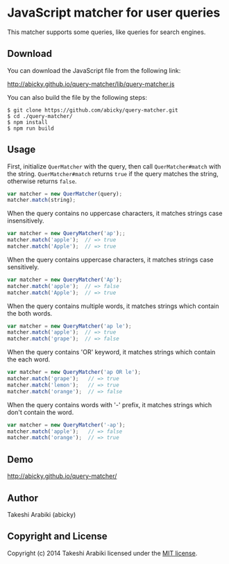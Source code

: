 # JavaScript matcher for user queries

This matcher supports some queries, like queries for search engines.


## Download

You can download the JavaScript file from the following link:

http://abicky.github.io/query-matcher/lib/query-matcher.js


You can also build the file by the following steps:
```
$ git clone https://github.com/abicky/query-matcher.git
$ cd ./query-matcher/
$ npm install
$ npm run build
```

## Usage

First, initialize `QuerMatcher` with the query, then call `QuerMatcher#match` with the string.
`QuerMatcher#match` returns `true` if the query matches the string, otherwise returns `false`.

```javascript
var matcher = new QuerMatcher(query);
matcher.match(string);
```

When the query contains no uppercase characters, it matches strings case insensitively.

```javascript
var matcher = new QueryMatcher('ap');;
matcher.match('apple');  // => true
matcher.match('Apple');  // => true
```

When the query contains uppercase characters, it matches strings case sensitively.

```javascript
var matcher = new QueryMatcher('Ap');
matcher.match('apple');  // => false
matcher.match('Apple');  // => true
```

When the query contains multiple words, it matches strings which contain the both words.

```javascript
var matcher = new QueryMatcher('ap le');
matcher.match('apple');  // => true
matcher.match('grape');  // => false
```

When the query contains 'OR' keyword, it matches strings which contain the each word.

```javascript
var matcher = new QueryMatcher('ap OR le');
matcher.match('grape');   // => true
matcher.match('lemon');   // => true
matcher.match('orange');  // => false
```

When the query contains words with '-' prefix, it matches strings which don't contain the word.

```javascript
var matcher = new QueryMatcher('-ap');
matcher.match('apple');   // => false
matcher.match('orange');  // => true
```


## Demo

http://abicky.github.io/query-matcher/


## Author

Takeshi Arabiki (abicky)


## Copyright and License

Copyright (c) 2014 Takeshi Arabiki licensed under the [MIT license](http://opensource.org/licenses/MIT).
